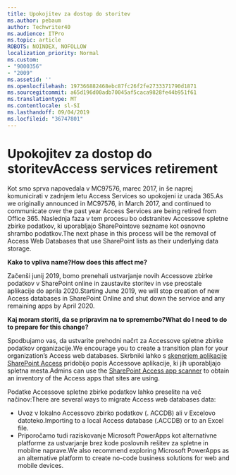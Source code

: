 ```yaml
---
title: Upokojitev za dostop do storitev
ms.author: pebaum
author: Techwriter40
ms.audience: ITPro
ms.topic: article
ROBOTS: NOINDEX, NOFOLLOW
localization_priority: Normal
ms.custom:
- "9000356"
- "2009"
ms.assetid: ''
ms.openlocfilehash: 197366882468ebc87fc26f2fe2733371790d1871
ms.sourcegitcommit: a65d196d00adb70045af5caca9828fe44b951f61
ms.translationtype: MT
ms.contentlocale: sl-SI
ms.lasthandoff: 09/04/2019
ms.locfileid: "36747801"
---
```

# <a name="access-services-retirement"></a><span data-ttu-id="ae847-102">Upokojitev za dostop do storitev</span><span class="sxs-lookup"><span data-stu-id="ae847-102">Access services retirement</span></span>

<span data-ttu-id="ae847-103">Kot smo sprva napovedala v MC97576, marec 2017, in še naprej komunicirati v zadnjem letu Access Services so upokojeni iz urada 365.</span><span class="sxs-lookup"><span data-stu-id="ae847-103">As we originally announced in MC97576, in March 2017, and continued to communicate over the past year Access Services are being retired from Office 365.</span></span> <span data-ttu-id="ae847-104">Naslednja faza v tem procesu bo odstranitev Accessove spletne zbirke podatkov, ki uporabljajo SharePointove sezname kot osnovno shrambo podatkov.</span><span class="sxs-lookup"><span data-stu-id="ae847-104">The next phase in this process will be the removal of Access Web Databases that use SharePoint lists as their underlying data storage.</span></span>

<span data-ttu-id="ae847-105">**Kako to vpliva name?**</span><span class="sxs-lookup"><span data-stu-id="ae847-105">**How does this affect me?**</span></span>

<span data-ttu-id="ae847-106">Začenši junij 2019, bomo prenehali ustvarjanje novih Accessove zbirke podatkov v SharePoint online in zaustavite storitev in vse preostale aplikacije do aprila 2020.</span><span class="sxs-lookup"><span data-stu-id="ae847-106">Starting June 2019, we will stop creation of new Access databases in SharePoint Online and shut down the service and any remaining apps by April 2020.</span></span>

<span data-ttu-id="ae847-107">**Kaj moram storiti, da se pripravim na to spremembo?**</span><span class="sxs-lookup"><span data-stu-id="ae847-107">**What do I need to do to prepare for this change?**</span></span>

<span data-ttu-id="ae847-108">Spodbujamo vas, da ustvarite prehodni načrt za Accessove spletne zbirke podatkov organizacije.</span><span class="sxs-lookup"><span data-stu-id="ae847-108">We encourage you to create a transition plan for your organization’s Access web databases.</span></span> <span data-ttu-id="ae847-109">Skrbniki lahko s [skenerjem aplikacije SharePoint Access](https://github.com/SharePoint/PnP-Tools/tree/master/Solutions/SharePoint.AccessApp.Scanner) pridobijo popis Accessove aplikacije, ki jih uporabljajo spletna mesta.</span><span class="sxs-lookup"><span data-stu-id="ae847-109">Admins can use the [SharePoint Access app scanner](https://github.com/SharePoint/PnP-Tools/tree/master/Solutions/SharePoint.AccessApp.Scanner) to obtain an inventory of the Access apps that sites are using.</span></span>

<span data-ttu-id="ae847-110">Podatke Accessove spletne zbirke podatkov lahko preselite na več načinov:</span><span class="sxs-lookup"><span data-stu-id="ae847-110">There are several ways to migrate Access web databases data:</span></span>

- <span data-ttu-id="ae847-111">Uvoz v lokalno Accessovo zbirko podatkov (. ACCDB) ali v Excelovo datoteko.</span><span class="sxs-lookup"><span data-stu-id="ae847-111">Importing to a local Access database (.ACCDB) or to an Excel file.</span></span>
- <span data-ttu-id="ae847-112">Priporočamo tudi raziskovanje Microsoft PowerApps kot alternativne platforme za ustvarjanje brez kode poslovnih rešitev za spletne in mobilne naprave.</span><span class="sxs-lookup"><span data-stu-id="ae847-112">We also recommend exploring Microsoft PowerApps as an alternative platform to create no-code business solutions for web and mobile devices.</span></span>